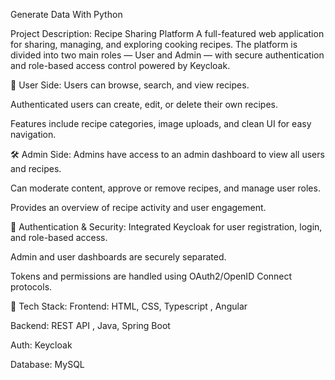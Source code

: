 Generate Data With Python

Project Description: Recipe Sharing Platform
A full-featured web application for sharing, managing, and exploring cooking recipes. The platform is divided into two main roles — User and Admin — with secure authentication and role-based access control powered by Keycloak.

👤 User Side:
Users can browse, search, and view recipes.

Authenticated users can create, edit, or delete their own recipes.

Features include recipe categories, image uploads, and clean UI for easy navigation.

🛠️ Admin Side:
Admins have access to an admin dashboard to view all users and recipes.

Can moderate content, approve or remove recipes, and manage user roles.

Provides an overview of recipe activity and user engagement.

🔐 Authentication & Security:
Integrated Keycloak for user registration, login, and role-based access.

Admin and user dashboards are securely separated.

Tokens and permissions are handled using OAuth2/OpenID Connect protocols.

🧰 Tech Stack:
Frontend: HTML, CSS, Typescript , Angular

Backend: REST API , Java, Spring Boot

Auth: Keycloak

Database: MySQL

